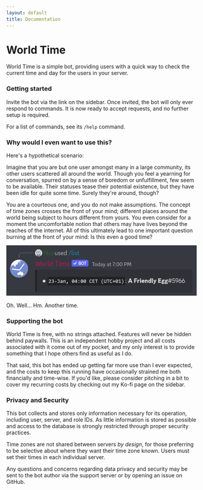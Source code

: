 ```yaml
---
layout: default
title: Documentation
---
```

# World Time
World Time is a simple bot, providing users with a quick way to check the current time and day for the users in your server.

### Getting started
Invite the bot via the link on the sidebar. Once invited, the bot will only ever respond to commands. It is now ready to accept requests, and no further setup is required.

For a list of commands, see its `/help` command.

### Why would I even want to use this?
Here's a hypothetical scenario:

Imagine that you are but one user amongst many in a large community, its other users scattered all around the world. Though you feel a yearning for conversation, spurred on by a sense of boredom or unfulfillment, few seem to be available. Their statuses tease their potential existence, but they have been idle for quite some time. Surely they're around, though?

You are a courteous one, and you do not make assumptions. The concept of time zones crosses the front of your mind; different places around the world being subject to hours different from yours. You even consider for a moment the uncomfortable notion that others may have lives beyond the reaches of the internet. All of this ultimately lead to one important question burning at the front of your mind: Is this even a good time?

![Example output](example.png)

Oh. Well... Hm. Another time.

### Supporting the bot
World Time is free, with no strings attached. Features will never be hidden behind paywalls. This is an independent hobby project and all costs associated with it come out of my pocket, and my only interest is to provide something that I hope others find as useful as I do.

That said, this bot has ended up getting far more use than I ever expected, and the costs to keep this running have occasionally strained me both financially and time-wise. If you'd like, please consider pitching in a bit to cover my recurring costs by checking out my Ko-fi page on the sidebar.

### Privacy and Security
This bot collects and stores only information necessary for its operation, including user, server, and role IDs. As little information is stored as possible and access to the database is strongly restricted through proper security practices.

Time zones are not shared between servers *by design*, for those preferring to be selective about where they want their time zone known. Users must set their times in each individual server.

Any questions and concerns regarding data privacy and security may be sent to the bot author via the support server or by opening an issue on GitHub.
